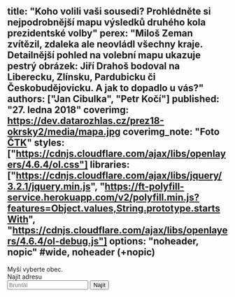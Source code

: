 title: "Koho volili vaši sousedi? Prohlédněte si nejpodrobnější mapu výsledků druhého kola prezidentské volby"
perex: "Miloš Zeman zvítězil, zdaleka ale neovládl všechny kraje. Detailnější pohled na volební mapu ukazuje pestrý obrázek: Jiří Drahoš bodoval na Liberecku, Zlínsku, Pardubicku či Českobudějovicku. A jak to dopadlo u vás?"
authors: ["Jan Cibulka", "Petr Kočí"]
published: "27. ledna 2018"
coverimg: https://dev.datarozhlas.cz/prez18-okrsky2/media/mapa.jpg
coverimg_note: "Foto <a href='#'>ČTK</a>"
styles: ["https://cdnjs.cloudflare.com/ajax/libs/openlayers/4.6.4/ol.css"]
libraries: ["https://cdnjs.cloudflare.com/ajax/libs/jquery/3.2.1/jquery.min.js", "https://ft-polyfill-service.herokuapp.com/v2/polyfill.min.js?features=Object.values,String.prototype.startsWith", "https://cdnjs.cloudflare.com/ajax/libs/openlayers/4.6.4/ol-debug.js"]
options: "noheader, nopic" #wide, noheader (+nopic)
---


<wide>
<div id="mapdiv">
	<div id="select"></div>
	<div id="tooltip">Myší vyberte obec.</div>
	<div id="map" class="map"></div>
	 <form action="?" id='frm-geocode'>
	  <label for="inp-geocode">Najít adresu</label>
	  <div class="inputs">
	    <input type="text" id="inp-geocode" placeholder="Bruntál">
	    <input type="submit" value="Najít">
	  </div>
	</form>
</div>
</wide>